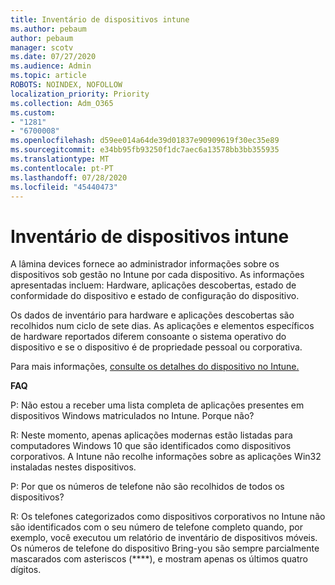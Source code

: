 ```yaml
---
title: Inventário de dispositivos intune
ms.author: pebaum
author: pebaum
manager: scotv
ms.date: 07/27/2020
ms.audience: Admin
ms.topic: article
ROBOTS: NOINDEX, NOFOLLOW
localization_priority: Priority
ms.collection: Adm_O365
ms.custom:
- "1281"
- "6700008"
ms.openlocfilehash: d59ee014a64de39d01837e90909619f30ec35e89
ms.sourcegitcommit: e34bb95fb93250f1dc7aec6a13578bb3bb355935
ms.translationtype: MT
ms.contentlocale: pt-PT
ms.lasthandoff: 07/28/2020
ms.locfileid: "45440473"
---
```

# <a name="intune-device-inventory"></a>Inventário de dispositivos intune

A lâmina devices fornece ao administrador informações sobre os dispositivos sob gestão no Intune por cada dispositivo. As informações apresentadas incluem: Hardware, aplicações descobertas, estado de conformidade do dispositivo e estado de configuração do dispositivo.

Os dados de inventário para hardware e aplicações descobertas são recolhidos num ciclo de sete dias. As aplicações e elementos específicos de hardware reportados diferem consoante o sistema operativo do dispositivo e se o dispositivo é de propriedade pessoal ou corporativa.

Para mais informações, [consulte os detalhes do dispositivo no Intune.](https://docs.microsoft.com/intune/device-inventory)

**FAQ**

P: Não estou a receber uma lista completa de aplicações presentes em dispositivos Windows matriculados no Intune. Porque não?

R: Neste momento, apenas aplicações modernas estão listadas para computadores Windows 10 que são identificados como dispositivos corporativos. A Intune não recolhe informações sobre as aplicações Win32 instaladas nestes dispositivos.

P: Por que os números de telefone não são recolhidos de todos os dispositivos?

R: Os telefones categorizados como dispositivos corporativos no Intune não são identificados com o seu número de telefone completo quando, por exemplo, você executou um relatório de inventário de dispositivos móveis. Os números de telefone do dispositivo Bring-you são sempre parcialmente mascarados com asteriscos (****), e mostram apenas os últimos quatro dígitos.